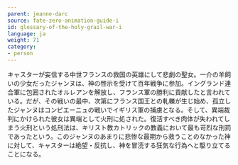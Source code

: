 ```yaml
---
parent: jeanne-darc
source: fate-zero-animation-guide-i
id: glossary-of-the-holy-grail-war-i
language: ja
weight: 71
category:
- person
---
```


キャスターが妄信する中世フランスの救国の英雄にして悲劇の聖女。一介の羊飼いの少女だったジャンヌは、神の啓示を受けて百年戦争に参加。イングランド連合軍に包囲されたオルレアンを解放し、フランス軍の勝利に貢献したと言われている。だが、その戦いの最中、次第にフランス国王との軋轢が生じ始め、孤立したジャンヌはコンピエーニュの戦いでイギリス軍の捕虜となる。そして、異端裁判にかけられた彼女は異端として火刑に処された。復活すべき肉体が失われてしまう火刑という処刑法は、キリスト教カトリックの教義において最も苛烈な刑罰であったという。このジャンヌのあまりに悲惨な最期から救うことのなかった神に対して、キャスターは絶望・反抗し、神を冒涜する狂気な行為へと駆り立てることになる。

